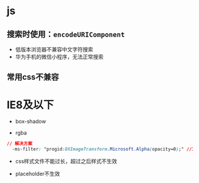 # js
## 搜索时使用：`encodeURIComponent`

* 低版本浏览器不兼容中文字符搜索
* 华为手机的微信小程序，无法正常搜索

## 常用css不兼容

# IE8及以下
* box-shadow

* rgba
```css
// 解决方案
  -ms-filter: "progid:DXImageTransform.Microsoft.Alpha(opacity=0);" //IE8

```
* css样式文件不能过长，超过之后样式不生效

* placeholder不生效

